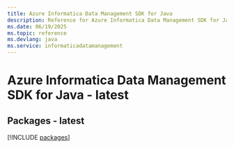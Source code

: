```yaml
---
title: Azure Informatica Data Management SDK for Java
description: Reference for Azure Informatica Data Management SDK for Java
ms.date: 06/19/2025
ms.topic: reference
ms.devlang: java
ms.service: informaticadatamanagement
---
```

# Azure Informatica Data Management SDK for Java - latest
## Packages - latest
[!INCLUDE [packages](informatica-data-management-index.md)]